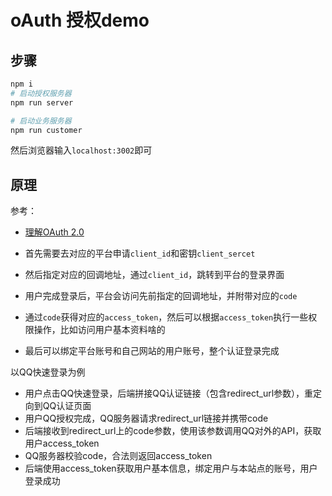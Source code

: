 oAuth 授权demo
===


## 步骤
```bash
npm i 
# 启动授权服务器
npm run server

# 启动业务服务器
npm run customer
```
然后浏览器输入`localhost:3002`即可

## 原理
参考：
* [理解OAuth 2.0](http://www.ruanyifeng.com/blog/2014/05/oauth_2_0.html)

* 首先需要去对应的平台申请`client_id`和密钥`client_sercet`
* 然后指定对应的回调地址，通过`client_id`，跳转到平台的登录界面
* 用户完成登录后，平台会访问先前指定的回调地址，并附带对应的`code`
* 通过`code`获得对应的`access_token`，然后可以根据`access_token`执行一些权限操作，比如访问用户基本资料啥的
* 最后可以绑定平台账号和自己网站的用户账号，整个认证登录完成

以QQ快速登录为例
* 用户点击QQ快速登录，后端拼接QQ认证链接（包含redirect_url参数），重定向到QQ认证页面
* 用户QQ授权完成，QQ服务器请求redirect_url链接并携带code
* 后端接收到redirect_url上的code参数，使用该参数调用QQ对外的API，获取用户access_token
* QQ服务器校验code，合法则返回access_token
* 后端使用access_token获取用户基本信息，绑定用户与本站点的账号，用户登录成功
